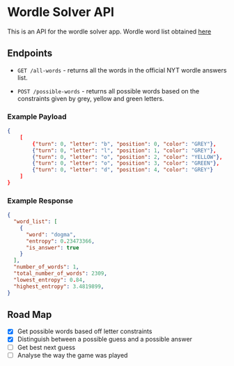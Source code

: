 # Wordle Solver API

This is an API for the wordle solver app.
Wordle word list obtained [here](https://gist.github.com/cfreshman/a7b776506c73284511034e63af1017ee)

## Endpoints

- `GET /all-words` - returns all the words in the official NYT wordle answers list.

- `POST /possible-words` - returns all possible words based on the constraints given by grey, yellow and green letters.

### Example Payload

```json
{
    [
        {"turn": 0, "letter": "b", "position": 0, "color": "GREY"},
        {"turn": 0, "letter": "l", "position": 1, "color": "GREY"},
        {"turn": 0, "letter": "o", "position": 2, "color": "YELLOW"},
        {"turn": 0, "letter": "o", "position": 3, "color": "GREEN"},
        {"turn": 0, "letter": "d", "position": 4, "color": "GREY"}
    ]
}
```

### Example Response

```json
{
  "word_list": [
    {
      "word": "dogma",
      "entropy": 0.23473366,
      "is_answer": true
    }
  ],
  "number_of_words": 1,
  "total_number_of_words": 2309,
  "lowest_entropy": 0.84,
  "highest_entropy": 3.4819899,
}
```

## Road Map

- [x] Get possible words based off letter constraints
- [x] Distinguish between a possible guess and a possible answer
- [ ] Get best next guess
- [ ] Analyse the way the game was played
